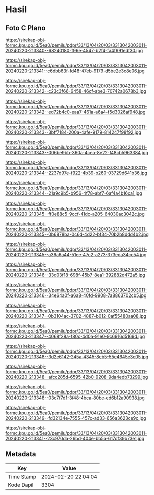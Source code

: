 # Hasil

## Foto C Plano

https://sirekap-obj-formc.kpu.go.id/5ea0/pemilu/pdpr/33/13/04/20/03/3313042003011-20240220-213340--68240180-f96e-4547-b2f4-fa4f991edf30.jpg

https://sirekap-obj-formc.kpu.go.id/5ea0/pemilu/pdpr/33/13/04/20/03/3313042003011-20240220-213341--c6dbb63f-fd48-47eb-9179-d5be2e3c8e06.jpg

https://sirekap-obj-formc.kpu.go.id/5ea0/pemilu/pdpr/33/13/04/20/03/3313042003011-20240220-213342--c23c3f66-6458-46cf-abe3-70742a0678b3.jpg

https://sirekap-obj-formc.kpu.go.id/5ea0/pemilu/pdpr/33/13/04/20/03/3313042003011-20240220-213342--ed72b4c0-eaa7-461a-a6a4-f5d3026af948.jpg

https://sirekap-obj-formc.kpu.go.id/5ea0/pemilu/pdpr/33/13/04/20/03/3313042003011-20240220-213343--3bff7184-200a-4afe-9179-814247f98f92.jpg

https://sirekap-obj-formc.kpu.go.id/5ea0/pemilu/pdpr/33/13/04/20/03/3313042003011-20240220-213343--006be9bb-360a-4cea-8e22-f48cb5963384.jpg

https://sirekap-obj-formc.kpu.go.id/5ea0/pemilu/pdpr/33/13/04/20/03/3313042003011-20240220-213344--2237d97e-f922-4b39-b260-03729d641b36.jpg

https://sirekap-obj-formc.kpu.go.id/5ea0/pemilu/pdpr/33/13/04/20/03/3313042003011-20240220-213344--21a9c9b5-b956-4f78-abf7-6af4a4b16ca1.jpg

https://sirekap-obj-formc.kpu.go.id/5ea0/pemilu/pdpr/33/13/04/20/03/3313042003011-20240220-213345--ff0e88c5-9ccf-41dc-a205-64030ac3042c.jpg

https://sirekap-obj-formc.kpu.go.id/5ea0/pemilu/pdpr/33/13/04/20/03/3313042003011-20240220-213345--0b6878ba-0c6d-4d22-bf34-70b2b8ddd4b2.jpg

https://sirekap-obj-formc.kpu.go.id/5ea0/pemilu/pdpr/33/13/04/20/03/3313042003011-20240220-213345--a36a6a44-51ee-47c2-a273-373eda34cc54.jpg

https://sirekap-obj-formc.kpu.go.id/5ea0/pemilu/pdpr/33/13/04/20/03/3313042003011-20240220-213346--33d03f18-698f-45b7-8ea1-392882d472a5.jpg

https://sirekap-obj-formc.kpu.go.id/5ea0/pemilu/pdpr/33/13/04/20/03/3313042003011-20240220-213346--34e64a0f-a6a8-40fd-9908-7a8863702cb5.jpg

https://sirekap-obj-formc.kpu.go.id/5ea0/pemilu/pdpr/33/13/04/20/03/3313042003011-20240220-213347--0b3104ac-3702-4887-b012-0af55480aa08.jpg

https://sirekap-obj-formc.kpu.go.id/5ea0/pemilu/pdpr/33/13/04/20/03/3313042003011-20240220-213347--4068f28a-f80c-4d0a-91e0-9c6916d5169d.jpg

https://sirekap-obj-formc.kpu.go.id/5ea0/pemilu/pdpr/33/13/04/20/03/3313042003011-20240220-213348--3d2e6142-245a-4345-8eb5-55e4645e3c05.jpg

https://sirekap-obj-formc.kpu.go.id/5ea0/pemilu/pdpr/33/13/04/20/03/3313042003011-20240220-213348--afcc285d-6595-42b0-9208-9da4edb73299.jpg

https://sirekap-obj-formc.kpu.go.id/5ea0/pemilu/pdpr/33/13/04/20/03/3313042003011-20240220-213348--03c7f7d1-3f48-4bca-80be-ed6b12a90938.jpg

https://sirekap-obj-formc.kpu.go.id/5ea0/pemilu/pdpr/33/13/04/20/03/3313042003011-20240220-213349--fd32134e-7555-457c-ad33-656a3623ce9c.jpg

https://sirekap-obj-formc.kpu.go.id/5ea0/pemilu/pdpr/33/13/04/20/03/3313042003011-20240220-213341--23c970da-26bd-404e-bb5a-617df39b73e1.jpg


## Metadata

| Key        | Value               |
| ---------- | ------------------- |
| Time Stamp | 2024-02-20 22:04:04 |
| Kode Dapil | 3304                |



